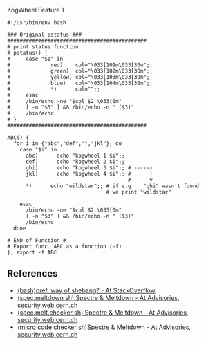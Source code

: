 


KogWheel Feature 1
```
#!/usr/bin/env bash

### Original pstatus ###
#############################################
# print status function
# pstatus() {
# 	  case "$1" in
# 			  red)    col="\033[101m\033[30m";;
# 			  green)  col="\033[102m\033[30m";;
# 			  yellow) col="\033[103m\033[30m";;
# 			  blue)   col="\033[104m\033[30m";;
# 			  *)      col="";;
# 	  esac
# 	  /bin/echo -ne "$col $2 \033[0m"
# 	  [ -n "$3" ] && /bin/echo -n " ($3)"
# 	  /bin/echo
# }
#############################################

ABC() {
  for i in {"abc","def","","jkl"}; do
    case "$i" in 
      abc)      echo "kogwheel 1 $i";;
      def)      echo "kogwheel 2 $i";;
      ghi)      echo "kogwheel 3 $i";; # -----x
      jkl)      echo "kogwheel 4 $i";; #      |
                                       #      v
      *)      echo "wildstar";; # if e.g    "ghi" wasn't found
                                # we print "wildstar"
    
    esac
      /bin/echo -ne "$col $2 \033[0m"
      [ -n "$3" ] && /bin/echo -n " ($3)"
      /bin/echo
  done

# END of Function #
# Export func. ABC as a function (-f)
}; export -f ABC
```


## References
- [(bash)pref. way of shebang? - At StackOverflow](https://stackoverflow.com/a/10383546/14346786)
- [(spec.meltdown sh) Spectre & Meltdown - At Advisories, security.web.cern.ch](https://security.web.cern.ch/advisories/spectre-meltdown/spectre-meltdown.shtml)
- [(spec.melt.checker sh) Spectre & Meltdown - At Advisories, security.web.cern.ch](https://security.web.cern.ch/advisories/spectre-meltdown/spectre-meltdown-checker.sh)
- [(micro code checker sh)Spectre & Meltdown - At Advisories, security.web.cern.ch](https://security.web.cern.ch/advisories/spectre-meltdown/spectre-cpu-microcode-checker.sh)
